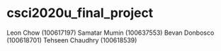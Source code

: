 # csci2020u_final_project

Leon Chow (100617197)
Samatar Mumin (100637553) 
Bevan Donbosco (100618701)
Tehseen Chaudhry (100618539)

